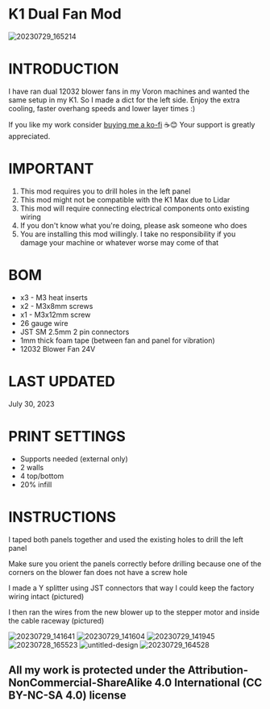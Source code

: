 # K1 Dual Fan Mod
![20230729_165214](https://github.com/DerrickDarrell/Creality-K1-K1-Max/assets/145330457/e123bd21-4dd9-4720-a3d2-4019fd4a4b33)

# INTRODUCTION
I have ran dual 12032 blower fans in my Voron machines and wanted the same setup in my K1. So I made a dict for the left side.
Enjoy the extra cooling, faster overhang speeds and lower layer times :)


If you like my work consider [buying me a ko-fi](https://ko-fi.com/derrickdarrell) ☕😊 Your support is greatly appreciated.


# IMPORTANT
1. This mod requires you to drill holes in the left panel
2. This mod might not be compatible with the K1 Max due to Lidar
3. This mod will require connecting electrical components onto existing wiring
4. If you don't know what you're doing, please ask someone who does
5. You are installing this mod willingly. I take no responsibility if you damage your machine or whatever worse may come of that


# BOM
- x3 - M3 heat inserts
- x2 - M3x8mm screws
- x1 - M3x12mm screw
- 26 gauge wire
- JST SM 2.5mm 2 pin connectors
- 1mm thick foam tape (between fan and panel for vibration)
- 12032 Blower Fan 24V


# LAST UPDATED
July 30, 2023


# PRINT SETTINGS
- Supports needed (external only)
- 2 walls
- 4 top/bottom
- 20% infill


# INSTRUCTIONS
I taped both panels together and used the existing holes to drill the left panel

Make sure you orient the panels correctly before drilling because one of the corners on the blower fan does not have a screw hole

I made a Y splitter using JST connectors that way I could keep the factory wiring intact (pictured) 

I then ran the wires from the new blower up to the stepper motor and inside the cable raceway (pictured)


![20230729_141641](https://github.com/DerrickDarrell/Creality-K1-K1-Max/assets/145330457/579c7596-0aab-479f-bb8c-c53a6b058f12)
![20230729_141604](https://github.com/DerrickDarrell/Creality-K1-K1-Max/assets/145330457/25cfcc57-8322-44e6-a289-1a8d5cff7ad6)
![20230729_141945](https://github.com/DerrickDarrell/Creality-K1-K1-Max/assets/145330457/e34d3dba-56d5-43eb-b01a-551f4dc19f38)
![20230728_165523](https://github.com/DerrickDarrell/Creality-K1-K1-Max/assets/145330457/9bc114a3-ef4b-46f6-9d01-56a31a7153ab)
![untitled-design](https://github.com/DerrickDarrell/Creality-K1-K1-Max/assets/145330457/204e5dc2-b695-4c1c-b96d-5c91e611fee7)
![20230729_164528](https://github.com/DerrickDarrell/Creality-K1-K1-Max/assets/145330457/96a36112-3e83-4c9d-b24e-57808f241a4b)













## All my work is protected under the **Attribution-NonCommercial-ShareAlike 4.0 International (CC BY-NC-SA 4.0)** license

